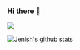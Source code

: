 ### Hi there 👋

![](https://komarev.com/ghpvc/?username=jenish1231)

![Jenish's github stats](https://github-readme-stats.vercel.app/api?username=jenish1231&show_icons=true&theme=dracula)
